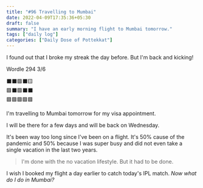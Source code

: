 ```yaml
---
title: "#96 Travelling to Mumbai"
date: 2022-04-09T17:35:36+05:30
draft: false
summary: "I have an early morning flight to Mumbai tomorrow."
tags: ["daily log"]
categories: ["Daily Dose of Pottekkat"]
---
```


I found out that I broke my streak the day before. But I'm back and kicking!

Wordle 294 3/6

⬛⬛🟩⬛🟨\
🟩⬛🟩⬛⬛\
🟩🟩🟩🟩🟩

I'm travelling to Mumbai tomorrow for my visa appointment.

I will be there for a few days and will be back on Wednesday.

It's been way too long since I've been on a flight. It's 50% cause of the pandemic and 50% because I was super busy and did not even take a single vacation in the last two years.

> I'm done with the no vacation lifestyle. But it had to be done.

I wish I booked my flight a day earlier to catch today's IPL match. _Now what do I do in Mumbai?_
